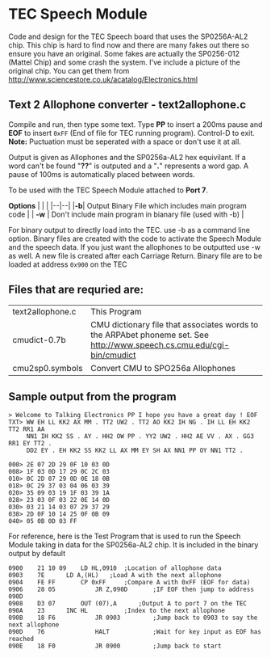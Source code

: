 
# TEC Speech Module

Code and design for the TEC Speech board that uses the SP0256A-AL2 chip.  This chip is hard to find now and there are many fakes out there so ensure you have an original.  Some fakes are actually the SP0256-012 (Mattel Chip) and some crash the system.  I've include a picture of the original chip.  You can get them from http://www.sciencestore.co.uk/acatalog/Electronics.html


## Text 2 Allophone converter - text2allophone.c
Compile and run, then type some text.  Type **PP** to insert a 200ms pause and **EOF** to insert `0xFF` (End of file for TEC running program).  Control-D to exit.
**Note:** Puctuation must be seperated with a space or don't use it at all.

Output is given as Allophones and the SP0256a-AL2 hex equivilant.  If a word can't be found "**??**" is outputed and a "**.**" represents a word gap.  A pause of 100ms is automatically placed between words.

To be used with the TEC Speech Module attached to **Port 7**.

**Options**
|  |  |
|--|--|
|**-b**| Output Binary File which includes main program code |
| **-w** | Don't include main program in bianary file (used with -b) |

For binary output to directly load into the TEC. use -b as a command line option.  Binary files are created with the code to activate the Speech Module and the speech data.  If you just want the allophones to be outputted use -w as well.  A new file is created after each Carriage Return.  Binary file are to be loaded at address `0x900` on the TEC

## Files that are requried are:

| | |
|-|-|
|text2allophone.c|This Program|
|cmudict-0.7b|CMU dictionary file that associates words to the ARPAbet phoneme set.  See http://www.speech.cs.cmu.edu/cgi-bin/cmudict|
|cmu2sp0.symbols|Convert CMU to SPO256a Allophones|

## Sample output from the program

    > Welcome to Talking Electronics PP I hope you have a great day ! EOF
    TXT> WW EH LL KK2 AX MM . TT2 UW2 . TT2 AO KK2 IH NG . IH LL EH KK2 TT2 RR1 AA
         NN1 IH KK2 SS . AY . HH2 OW PP . YY2 UW2 . HH2 AE VV . AX . GG3 RR1 EY TT2 .
         DD2 EY . EH KK2 SS KK2 LL AX MM EY SH AX NN1 PP OY NN1 TT2 .

    000> 2E 07 2D 29 0F 10 03 0D
    008> 1F 03 0D 17 29 0C 2C 03
    010> 0C 2D 07 29 0D 0E 18 0B
    018> 0C 29 37 03 04 06 03 39
    020> 35 09 03 19 1F 03 39 1A
    028> 23 03 0F 03 22 0E 14 0D
    030> 03 21 14 03 07 29 37 29
    038> 2D 0F 10 14 25 0F 0B 09
    040> 05 0B 0D 03 FF

For reference, here is the Test Program that is used to run the Speech Module taking in data for the SP0256a-AL2 chip.  It is included in the binary output by default

    0900	21 10 09	LD HL,0910	;Location of allophone data
    0903	7E		LD A,(HL)	;Load A with the next allophone
    0904	FE FF 		CP 0xFF		;Compare A with 0xFF (EOF for data)
    0906	28 05       	JR Z,090D       ;IF EOF then jump to address 090D
    0908    D3 07		OUT (07),A      ;Output A to port 7 on the TEC
    090A	23		INC HL          ;Index to the next allophone
    090B	18 F6       	JR 0903         ;Jump back to 0903 to say the next allophone
    090D    76          	HALT            ;Wait for key input as EOF has reached
    090E    18 F0       	JR 0900         ;Jump back to start

